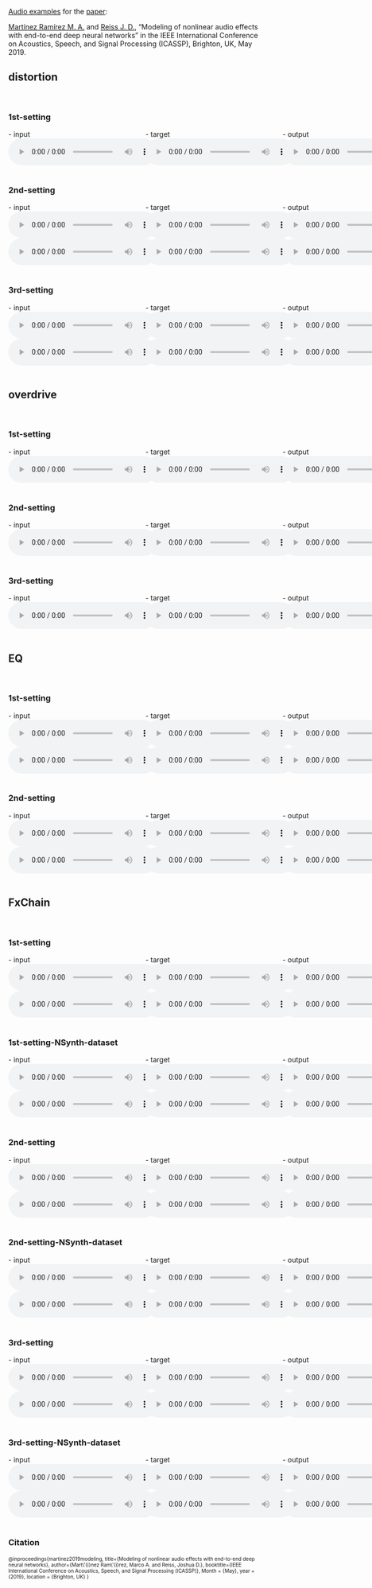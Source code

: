 [Audio examples](https://mchijmma.github.io/modeling-nonlinear/) for the [paper](https://arxiv.org/pdf/1810.06603v2):

[Martínez Ramírez M. A.](http://m-marco.com) and [Reiss J. D.](http://www.eecs.qmul.ac.uk/~josh/), “Modeling of nonlinear audio effects with end-to-end deep neural networks” in the IEEE International Conference on Acoustics, Speech, and Signal Processing (ICASSP), Brighton, UK, May 2019.


## distortion
&nbsp;
### 1st-setting
<div id="contentBox" style="margin:0px auto; width:150%">
<div id="column1" style="float:left; margin:0; width:36.5%;">
- input <br />
<audio controls="controls">
<source src="audio/distortion/1st-setting/1-distortion_INPUT.mp3" type="audio/mp3" />
</audio>
</div>

<div id="column2" style="float:left; margin:0;width:36.5%;">
- target <br />
<audio controls="controls">
<source src="audio/distortion/1st-setting/2-distortion_TARGET.mp3" type="audio/mp3" />
</audio>
</div>

<div id="column3" style="float:left; margin:0;width:27%">
- output <br />
<audio controls="controls">
<source src="audio/distortion/1st-setting/3-distortion_OUTPUT.mp3" type="audio/mp3" />
</audio>
</div>
</div>

&nbsp;
### 2nd-setting
<div id="contentBox" style="margin:0px auto; width:150%">
<div id="column1" style="float:left; margin:0; width:36.5%;">
- input <br />
<audio controls="controls">
<source src="audio/distortion/2nd-setting/bass_1-distortion_INPUT.mp3" type="audio/mp3" />
</audio>
<audio controls="controls">
<source src="audio/distortion/2nd-setting/guitar_1-distortion_INPUT.mp3" type="audio/mp3" />
</audio>
</div>

<div id="column2" style="float:left; margin:0;width:36.5%;">
- target <br />
<audio controls="controls">
<source src="audio/distortion/2nd-setting/bass_2-distortion_TARGET.mp3" type="audio/mp3" />
</audio>
<audio controls="controls">
<source src="audio/distortion/2nd-setting/guitar_2-distortion_TARGET.mp3" type="audio/mp3" />
</audio>
</div>

<div id="column3" style="float:left; margin:0;width:27%">
- output <br />
<audio controls="controls">
<source src="audio/distortion/2nd-setting/bass_3-distortion_OUTPUT.mp3" type="audio/mp3" />
</audio>
<audio controls="controls">
<source src="audio/distortion/2nd-setting/guitar_3-distortion_OUTPUT.mp3" type="audio/mp3" />
</audio>
</div>
</div>

&nbsp;
### 3rd-setting
<div id="contentBox" style="margin:0px auto; width:150%">
<div id="column1" style="float:left; margin:0; width:36.5%;">
- input <br />
<audio controls="controls">
<source src="audio/distortion/3rd-setting/bass_1-distortion_INPUT.mp3" type="audio/mp3" />
</audio>
<audio controls="controls">
<source src="audio/distortion/3rd-setting/guitar_1-distortion_INPUT.mp3" type="audio/mp3" />
</audio>
</div>

<div id="column2" style="float:left; margin:0;width:36.5%;">
- target <br />
<audio controls="controls">
<source src="audio/distortion/3rd-setting/bass_2-distortion_TARGET.mp3" type="audio/mp3" />
</audio>
<audio controls="controls">
<source src="audio/distortion/3rd-setting/guitar_2-distortion_TARGET.mp3" type="audio/mp3" />
</audio>
</div>

<div id="column3" style="float:left; margin:0;width:27%">
- output <br />
<audio controls="controls">
<source src="audio/distortion/3rd-setting/bass_3-distortion_OUTPUT.mp3" type="audio/mp3" />
</audio>
<audio controls="controls">
<source src="audio/distortion/3rd-setting/guitar_3-distortion_OUTPUT.mp3" type="audio/mp3" />
</audio>
</div>
</div>

&nbsp;
## overdrive
&nbsp;
### 1st-setting
<div id="contentBox" style="margin:0px auto; width:150%">
<div id="column1" style="float:left; margin:0; width:36.5%;">
- input <br />
<audio controls="controls">
<source src="audio/overdrive/1st-setting/1-overdrive_INPUT.mp3" type="audio/mp3" />
</audio>
</div>

<div id="column2" style="float:left; margin:0;width:36.5%;">
- target <br />
<audio controls="controls">
<source src="audio/overdrive/1st-setting/2-overdrive_TARGET.mp3" type="audio/mp3" />
</audio>
</div>

<div id="column3" style="float:left; margin:0;width:27%">
- output <br />
<audio controls="controls">
<source src="audio/overdrive/1st-setting/3-overdrive_OUTPUT.mp3" type="audio/mp3" />
</audio>
</div>
</div>

&nbsp;
### 2nd-setting
<div id="contentBox" style="margin:0px auto; width:150%">
<div id="column1" style="float:left; margin:0; width:36.5%;">
- input <br />
<audio controls="controls">
<source src="audio/overdrive/2nd-setting/1-overdrive_INPUT.mp3" type="audio/mp3" />
</audio>
</div>

<div id="column2" style="float:left; margin:0;width:36.5%;">
- target <br />
<audio controls="controls">
<source src="audio/overdrive/2nd-setting/2-overdrive_TARGET.mp3" type="audio/mp3" />
</audio>
</div>

<div id="column3" style="float:left; margin:0;width:27%">
- output <br />
<audio controls="controls">
<source src="audio/overdrive/2nd-setting/3-overdrive_OUTPUT.mp3" type="audio/mp3" />
</audio>
</div>
</div>

&nbsp;
### 3rd-setting
<div id="contentBox" style="margin:0px auto; width:150%">
<div id="column1" style="float:left; margin:0; width:36.5%;">
- input <br />
<audio controls="controls">
<source src="audio/overdrive/3rd-setting/1-overdrive_INPUT.mp3" type="audio/mp3" />
</audio>
</div>

<div id="column2" style="float:left; margin:0;width:36.5%;">
- target <br />
<audio controls="controls">
<source src="audio/overdrive/3rd-setting/2-overdrive_TARGET.mp3" type="audio/mp3" />
</audio>
</div>

<div id="column3" style="float:left; margin:0;width:27%">
- output <br />
<audio controls="controls">
<source src="audio/overdrive/3rd-setting/3-overdrive_OUTPUT.mp3" type="audio/mp3" />
</audio>
</div>
</div>

&nbsp;
## EQ
&nbsp;
### 1st-setting
<div id="contentBox" style="margin:0px auto; width:150%">
<div id="column1" style="float:left; margin:0; width:36.5%;">
- input <br />
<audio controls="controls">
<source src="audio/eq/1st-setting/bass_1-eq_INPUT.mp3" type="audio/mp3" />
</audio>
<audio controls="controls">
<source src="audio/eq/1st-setting/guitar_1-eq_INPUT.mp3" type="audio/mp3" />
</audio>
</div>

<div id="column2" style="float:left; margin:0;width:36.5%;">
- target <br />
<audio controls="controls">
<source src="audio/eq/1st-setting/bass_2-eq_TARGET.mp3" type="audio/mp3" />
</audio>
<audio controls="controls">
<source src="audio/eq/1st-setting/guitar_2-eq_TARGET.mp3" type="audio/mp3" />
</audio>
</div>

<div id="column3" style="float:left; margin:0;width:27%">
- output <br />
<audio controls="controls">
<source src="audio/eq/1st-setting/bass_3-eq_OUTPUT.mp3" type="audio/mp3" />
</audio>
<audio controls="controls">
<source src="audio/eq/1st-setting/guitar_3-eq_OUTPUT.mp3" type="audio/mp3" />
</audio>
</div>
</div>

&nbsp;
### 2nd-setting
<div id="contentBox" style="margin:0px auto; width:150%">
<div id="column1" style="float:left; margin:0; width:36.5%;">
- input <br />
<audio controls="controls">
<source src="audio/eq/2nd-setting/bass_1-eq_INPUT.mp3" type="audio/mp3" />
</audio>
<audio controls="controls">
<source src="audio/eq/2nd-setting/guitar_1-eq_INPUT.mp3" type="audio/mp3" />
</audio>
</div>

<div id="column2" style="float:left; margin:0;width:36.5%;">
- target <br />
<audio controls="controls">
<source src="audio/eq/2nd-setting/bass_2-eq_TARGET.mp3" type="audio/mp3" />
</audio>
<audio controls="controls">
<source src="audio/eq/2nd-setting/guitar_2-eq_TARGET.mp3" type="audio/mp3" />
</audio>
</div>

<div id="column3" style="float:left; margin:0;width:27%">
- output <br />
<audio controls="controls">
<source src="audio/eq/2nd-setting/bass_3-eq_OUTPUT.mp3" type="audio/mp3" />
</audio>
<audio controls="controls">
<source src="audio/eq/2nd-setting/guitar_3-eq_OUTPUT.mp3" type="audio/mp3" />
</audio>
</div>
</div>

&nbsp;
## FxChain
&nbsp;
### 1st-setting
<div id="contentBox" style="margin:0px auto; width:150%">
<div id="column1" style="float:left; margin:0; width:36.5%;">
- input <br />
<audio controls="controls">
<source src="audio/fxchain/1st-setting/bass_1_fxchain_INPUT.mp3" type="audio/mp3" />
</audio>
<audio controls="controls">
<source src="audio/fxchain/1st-setting/guitar_1_fxchain_INPUT.mp3" type="audio/mp3" />
</audio>
</div>

<div id="column2" style="float:left; margin:0;width:36.5%;">
- target <br />
<audio controls="controls">
<source src="audio/fxchain/1st-setting/bass_2_fxchain_TARGET.mp3" type="audio/mp3" />
</audio>
<audio controls="controls">
<source src="audio/fxchain/1st-setting/guitar_2_fxchain_TARGET.mp3" type="audio/mp3" />
</audio>
</div>

<div id="column3" style="float:left; margin:0;width:27%">
- output <br />
<audio controls="controls">
<source src="audio/fxchain/1st-setting/bass_3_fxchain_OUTPUT.mp3" type="audio/mp3" />
</audio>
<audio controls="controls">
<source src="audio/fxchain/1st-setting/guitar_3_fxchain_OUTPUT.mp3" type="audio/mp3" />
</audio>
</div>
</div>

&nbsp;
### 1st-setting-NSynth-dataset
<div id="contentBox" style="margin:0px auto; width:150%">
<div id="column1" style="float:left; margin:0; width:36.5%;">
- input <br />
<audio controls="controls">
<source src="audio/fxchain/1st-setting/bass_NSynth1_fxchain_INPUT.mp3" type="audio/mp3" />
</audio>
<audio controls="controls">
<source src="audio/fxchain/1st-setting/guitar_NSynth1_fxchain_INPUT.mp3" type="audio/mp3" />
</audio>
</div>

<div id="column2" style="float:left; margin:0;width:36.5%;">
- target <br />
<audio controls="controls">
<source src="audio/fxchain/1st-setting/bass_NSynth2_fxchain_TARGET.mp3" type="audio/mp3" />
</audio>
<audio controls="controls">
<source src="audio/fxchain/1st-setting/guitar_NSynth2_fxchain_TARGET.mp3" type="audio/mp3" />
</audio>
</div>

<div id="column3" style="float:left; margin:0;width:27%">
- output <br />
<audio controls="controls">
<source src="audio/fxchain/1st-setting/bass_NSynth3_fxchain_OUTPUT.mp3" type="audio/mp3" />
</audio>
<audio controls="controls">
<source src="audio/fxchain/1st-setting/guitar_NSynth3_fxchain_OUTPUT.mp3" type="audio/mp3" />
</audio>
</div>
</div>

&nbsp;
### 2nd-setting
<div id="contentBox" style="margin:0px auto; width:150%">
<div id="column1" style="float:left; margin:0; width:36.5%;">
- input <br />
<audio controls="controls">
<source src="audio/fxchain/2nd-setting/bass_1_fxchain_INPUT.mp3" type="audio/mp3" />
</audio>
<audio controls="controls">
<source src="audio/fxchain/2nd-setting/guitar_1_fxchain_INPUT.mp3" type="audio/mp3" />
</audio>
</div>

<div id="column2" style="float:left; margin:0;width:36.5%;">
- target <br />
<audio controls="controls">
<source src="audio/fxchain/2nd-setting/bass_2_fxchain_TARGET.mp3" type="audio/mp3" />
</audio>
<audio controls="controls">
<source src="audio/fxchain/2nd-setting/guitar_2_fxchain_TARGET.mp3" type="audio/mp3" />
</audio>
</div>

<div id="column3" style="float:left; margin:0;width:27%">
- output <br />
<audio controls="controls">
<source src="audio/fxchain/2nd-setting/bass_3_fxchain_OUTPUT.mp3" type="audio/mp3" />
</audio>
<audio controls="controls">
<source src="audio/fxchain/2nd-setting/guitar_3_fxchain_OUTPUT.mp3" type="audio/mp3" />
</audio>
</div>
</div>

&nbsp;
### 2nd-setting-NSynth-dataset
<div id="contentBox" style="margin:0px auto; width:150%">
<div id="column1" style="float:left; margin:0; width:36.5%;">
- input <br />
<audio controls="controls">
<source src="audio/fxchain/2nd-setting/bass_NSynth1_fxchain_INPUT.mp3" type="audio/mp3" />
</audio>
<audio controls="controls">
<source src="audio/fxchain/2nd-setting/guitar_NSynth1_fxchain_INPUT.mp3" type="audio/mp3" />
</audio>
</div>

<div id="column2" style="float:left; margin:0;width:36.5%;">
- target <br />
<audio controls="controls">
<source src="audio/fxchain/2nd-setting/bass_NSynth2_fxchain_TARGET.mp3" type="audio/mp3" />
</audio>
<audio controls="controls">
<source src="audio/fxchain/2nd-setting/guitar_NSynth2_fxchain_TARGET.mp3" type="audio/mp3" />
</audio>
</div>

<div id="column3" style="float:left; margin:0;width:27%">
- output <br />
<audio controls="controls">
<source src="audio/fxchain/2nd-setting/bass_NSynth3_fxchain_OUTPUT.mp3" type="audio/mp3" />
</audio>
<audio controls="controls">
<source src="audio/fxchain/2nd-setting/guitar_NSynth3_fxchain_OUTPUT.mp3" type="audio/mp3" />
</audio>
</div>
</div>

&nbsp;
### 3rd-setting
<div id="contentBox" style="margin:0px auto; width:150%">
<div id="column1" style="float:left; margin:0; width:36.5%;">
- input <br />
<audio controls="controls">
<source src="audio/fxchain/3rd-setting/bass_1_fxchain_INPUT.mp3" type="audio/mp3" />
</audio>
<audio controls="controls">
<source src="audio/fxchain/3rd-setting/guitar_1_fxchain_INPUT.mp3" type="audio/mp3" />
</audio>
</div>

<div id="column2" style="float:left; margin:0;width:36.5%;">
- target <br />
<audio controls="controls">
<source src="audio/fxchain/3rd-setting/bass_2_fxchain_TARGET.mp3" type="audio/mp3" />
</audio>
<audio controls="controls">
<source src="audio/fxchain/3rd-setting/guitar_2_fxchain_TARGET.mp3" type="audio/mp3" />
</audio>
</div>

<div id="column3" style="float:left; margin:0;width:27%">
- output <br />
<audio controls="controls">
<source src="audio/fxchain/3rd-setting/bass_3_fxchain_OUTPUT.mp3" type="audio/mp3" />
</audio>
<audio controls="controls">
<source src="audio/fxchain/3rd-setting/guitar_3_fxchain_OUTPUT.mp3" type="audio/mp3" />
</audio>
</div>
</div>

&nbsp;
### 3rd-setting-NSynth-dataset
<div id="contentBox" style="margin:0px auto; width:150%">
<div id="column1" style="float:left; margin:0; width:36.5%;">
- input <br />
<audio controls="controls">
<source src="audio/fxchain/3rd-setting/bass_NSynth1_fxchain_INPUT.mp3" type="audio/mp3" />
</audio>
<audio controls="controls">
<source src="audio/fxchain/3rd-setting/guitar_NSynth1_fxchain_INPUT.mp3" type="audio/mp3" />
</audio>
</div>

<div id="column2" style="float:left; margin:0;width:36.5%;">
- target <br />
<audio controls="controls">
<source src="audio/fxchain/3rd-setting/bass_NSynth2_fxchain_TARGET.mp3" type="audio/mp3" />
</audio>
<audio controls="controls">
<source src="audio/fxchain/3rd-setting/guitar_NSynth2_fxchain_TARGET.mp3" type="audio/mp3" />
</audio>
</div>

<div id="column3" style="float:left; margin:0;width:27%">
- output <br />
<audio controls="controls">
<source src="audio/fxchain/3rd-setting/bass_NSynth3_fxchain_OUTPUT.mp3" type="audio/mp3" />
</audio>
<audio controls="controls">
<source src="audio/fxchain/3rd-setting/guitar_NSynth3_fxchain_OUTPUT.mp3" type="audio/mp3" />
</audio>
</div>
</div>

&nbsp;
### Citation
<font size="1">
@inproceedings{martinez2019modeling,
title={Modeling of nonlinear audio effects with end-to-end deep neural networks},
author={Mart\'{i}nez Ram\'{i}rez, Marco A. and Reiss, Joshua D.},
booktitle={IEEE International Conference on Acoustics, Speech, and Signal Processing (ICASSP)},
Month = {May},
year = {2019},
location = {Brighton, UK}
}<br />
